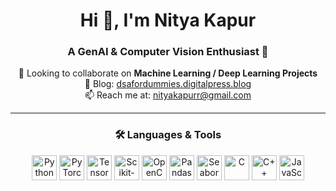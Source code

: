 <h1 align="center">Hi 👋, I'm Nitya Kapur</h1>
<h3 align="center">A GenAI & Computer Vision Enthusiast 🚀</h3>

<p align="center">
  👯 Looking to collaborate on <strong>Machine Learning / Deep Learning Projects</strong><br>
  📝 Blog: <a href="https://dsafordummies.digitalpress.blog/" target="_blank">dsafordummies.digitalpress.blog</a><br>
  📫 Reach me at: <a href="mailto:nityakapurr@gmail.com">nityakapurr@gmail.com</a>
</p>

---

<h3 align="center">🛠️ Languages & Tools</h3>

<p align="center">
  <a href="https://www.python.org" target="_blank"><img title="Python" alt="Python" width="40" src="https://cdn.jsdelivr.net/gh/devicons/devicon/icons/python/python-original.svg"></a>
  <a href="https://pytorch.org/" target="_blank"><img title="PyTorch" alt="PyTorch" width="40" src="https://www.vectorlogo.zone/logos/pytorch/pytorch-icon.svg"></a>
  <a href="https://www.tensorflow.org/" target="_blank"><img title="TensorFlow" alt="TensorFlow" width="40" src="https://www.vectorlogo.zone/logos/tensorflow/tensorflow-icon.svg"></a>
  <a href="https://scikit-learn.org/" target="_blank"><img title="Scikit-Learn" alt="Scikit-Learn" width="40" src="https://upload.wikimedia.org/wikipedia/commons/0/05/Scikit_learn_logo_small.svg"></a>
  <a href="https://opencv.org/" target="_blank"><img title="OpenCV" alt="OpenCV" width="40" src="https://www.vectorlogo.zone/logos/opencv/opencv-icon.svg"></a>
  <a href="https://pandas.pydata.org/" target="_blank"><img title="Pandas" alt="Pandas" width="40" src="https://cdn.jsdelivr.net/gh/devicons/devicon/icons/pandas/pandas-original.svg"></a>
  <a href="https://seaborn.pydata.org/" target="_blank"><img title="Seaborn" alt="Seaborn" width="40" src="https://seaborn.pydata.org/_images/logo-mark-lightbg.svg"></a>
  <a href="https://www.cprogramming.com/" target="_blank"><img title="C Language" alt="C" width="40" src="https://cdn.jsdelivr.net/gh/devicons/devicon/icons/c/c-original.svg"></a>
  <a href="https://www.w3schools.com/cpp/" target="_blank"><img title="C++" alt="C++" width="40" src="https://cdn.jsdelivr.net/gh/devicons/devicon/icons/cplusplus/cplusplus-original.svg"></a>
  <a href="https://developer.mozilla.org/en-US/docs/Web/JavaScript" target="_blank"><img title="JavaScript" alt="JavaScript" width="40" src="https://cdn.jsdelivr.net/gh/devicons/devicon/icons/javascript/javascript-original.svg"></a>
</p>
